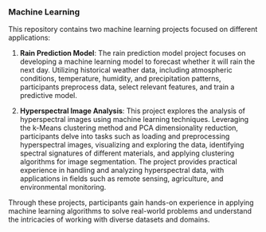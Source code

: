 ### Machine Learning 

This repository contains two machine learning projects focused on different applications:

1. **Rain Prediction Model**: The rain prediction model project focuses on developing a machine learning model to forecast whether it will rain the next day. Utilizing historical weather data, including atmospheric conditions, temperature, humidity, and precipitation patterns, participants preprocess data, select relevant features, and train a predictive model. 

2. **Hyperspectral Image Analysis**: This project explores the analysis of hyperspectral images using machine learning techniques. Leveraging the k-Means clustering method and PCA dimensionality reduction, participants delve into tasks such as loading and preprocessing hyperspectral images, visualizing and exploring the data, identifying spectral signatures of different materials, and applying clustering algorithms for image segmentation. The project provides practical experience in handling and analyzing hyperspectral data, with applications in fields such as remote sensing, agriculture, and environmental monitoring.

Through these projects, participants gain hands-on experience in applying machine learning algorithms to solve real-world problems and understand the intricacies of working with diverse datasets and domains.

